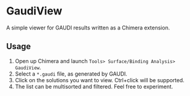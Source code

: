 # GaudiView #

A simple viewer for GAUDI results written as a Chimera extension.

## Usage

1. Open up Chimera and launch `Tools> Surface/Binding Analysis> GaudiView`.
2. Select a `*.gaudi` file, as generated by GAUDI.
3. Click on the solutions you want to view. Ctrl+click will be supported.
4. The list can be multisorted and filtered. Feel free to experiment.